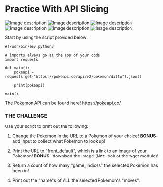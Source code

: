 # Practice With API Slicing

![Image description](https://raw.githubusercontent.com/PokeAPI/sprites/master/sprites/pokemon/1.png)
![Image description](https://raw.githubusercontent.com/PokeAPI/sprites/master/sprites/pokemon/4.png)
![Image description](https://raw.githubusercontent.com/PokeAPI/sprites/master/sprites/pokemon/7.png)
![Image description](https://raw.githubusercontent.com/PokeAPI/sprites/master/sprites/pokemon/144.png)
![Image description](https://raw.githubusercontent.com/PokeAPI/sprites/master/sprites/pokemon/145.png)
![Image description](https://raw.githubusercontent.com/PokeAPI/sprites/master/sprites/pokemon/146.png)

Start by using the script provided below:

```
#!/usr/bin/env python3

# imports always go at the top of your code
import requests

def main():
    pokeapi = requests.get("https://pokeapi.co/api/v2/pokemon/ditto").json()

    print(pokeapi)

main()
```

The Pokemon API can be found here! https://pokeapi.co/

### THE CHALLENGE

Use your script to print out the following:

1. Change the Pokemon in the URL to a Pokemon of your choice! **BONUS**- add input to collect what Pokemon to look up!

0. Print the URL to "front_default", which is a link to an image of your Pokemon! **BONUS**- download the image (hint: look at the wget module)!

0. Return a count of how many "game_indices" the selected Pokemon has been in!

0. Print out the "name"s of ALL the selected Pokemon's "moves".

